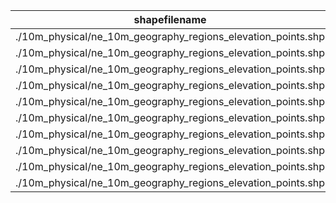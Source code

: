 shapefilename                                                 |  var                     |  value
--------------------------------------------------------------|--------------------------|-------
./10m_physical/ne_10m_geography_regions_elevation_points.shp  |  New_name                |  95
./10m_physical/ne_10m_geography_regions_elevation_points.shp  |  Deleted_name            |  0
./10m_physical/ne_10m_geography_regions_elevation_points.shp  |  Modified_name           |  6
./10m_physical/ne_10m_geography_regions_elevation_points.shp  |  Empty_name              |  6190
./10m_physical/ne_10m_geography_regions_elevation_points.shp  |  Same_name               |  5007
./10m_physical/ne_10m_geography_regions_elevation_points.shp  |  Wikidataid_redirected   |  1
./10m_physical/ne_10m_geography_regions_elevation_points.shp  |  Wikidataid_notfound     |  0
./10m_physical/ne_10m_geography_regions_elevation_points.shp  |  Wikidataid_null         |  173
./10m_physical/ne_10m_geography_regions_elevation_points.shp  |  Wikidataid_notnull      |  538
./10m_physical/ne_10m_geography_regions_elevation_points.shp  |  Wikidataid_badformated  |  0

